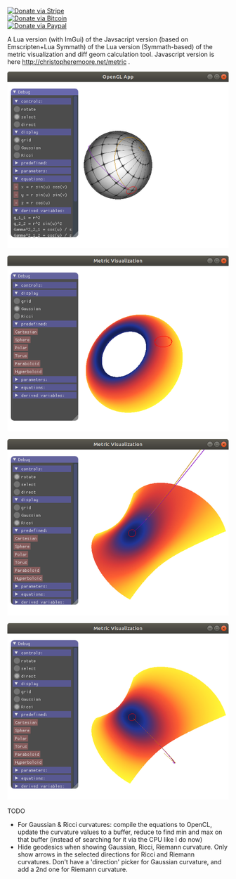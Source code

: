 [![Donate via Stripe](https://img.shields.io/badge/Donate-Stripe-green.svg)](https://buy.stripe.com/00gbJZ0OdcNs9zi288)<br>
[![Donate via Bitcoin](https://img.shields.io/badge/Donate-Bitcoin-green.svg)](bitcoin:37fsp7qQKU8XoHZGRQvVzQVP8FrEJ73cSJ)<br>
[![Donate via Paypal](https://img.shields.io/badge/Donate-Paypal-green.svg)](https://buy.stripe.com/00gbJZ0OdcNs9zi288)

A Lua version (with ImGui) of the Javsacript version (based on Emscripten+Lua Symmath) of the Lua version (Symmath-based) of the metric visualization and diff geom calculation tool.
Javascript version is here http://christopheremoore.net/metric .

![geodesic along a sphere](images/geodesic.png)

![Gaussian curvature of a torus](images/gaussian.png)

![Ricci curvature on a hyperboloid in one direction](images/ricci%201.png)

![Ricci curvature on a hyperboloid in the other direction](images/ricci%202.png)

TODO
- For Gaussian & Ricci curvatures: compile the equations to OpenCL, update the curvature values to a buffer, reduce to find min and max on that buffer (instead of searching for it via the CPU like I do now)
- Hide geodesics when showing Gaussian, Ricci, Riemann curvature.  Only show arrows in the selected directions for Ricci and Riemann curvatures.  Don't have a 'direction' picker for Gaussian curvature, and add a 2nd one for Riemann curvature. 

